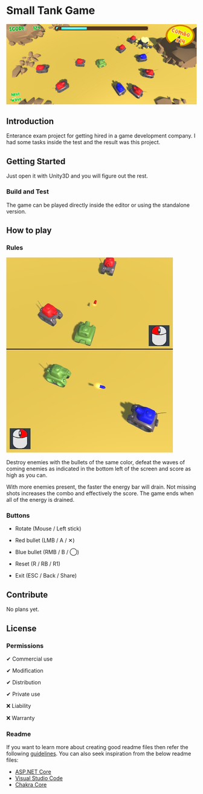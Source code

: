 # Small Tank Game
![Screenshot](screenshot.jpg?raw=true)
## Introduction 
Enterance exam project for getting hired in a game development company. I had some tasks inside the test and the result was this project.


## Getting Started
Just open it with Unity3D and you will figure out the rest.


### Build and Test
The game can be played directly inside the editor or using the standalone version.


## How to play
### Rules

![How](howto.jpg?raw=true)

Destroy enemies with the bullets of the same color, defeat the waves of coming enemies as indicated in the bottom left of the screen and score as high as you can.

With more enemies present, the faster the energy bar will drain. Not missing shots increases the combo and effectively the score. The game ends when all of the energy is drained.

### Buttons

- Rotate (Mouse / Left stick)

- Red bullet (LMB / A / ✕)

- Blue bullet (RMB / B / ◯)

- Reset (R / RB / R1)

- Exit (ESC / Back / Share)

## Contribute
No plans yet.


## License
### Permissions
✔ Commercial use

✔ Modification

✔ Distribution

✔ Private use 

❌ Liability

❌ Warranty 


### Readme
If you want to learn more about creating good readme files then refer the following [guidelines](https://docs.microsoft.com/en-us/azure/devops/repos/git/create-a-readme?view=azure-devops). You can also seek inspiration from the below readme files:
- [ASP.NET Core](https://github.com/aspnet/Home)
- [Visual Studio Code](https://github.com/Microsoft/vscode)
- [Chakra Core](https://github.com/Microsoft/ChakraCore)
